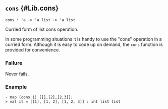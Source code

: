 ## `cons` {#Lib.cons}


```
cons : 'a -> 'a list -> 'a list
```



Curried form of list cons operation.


In some programming situations it is handy to use the "cons"
operation in a curried form. Although it is easy to code up on demand,
the `cons` function is provided for convenience.

### Failure

Never fails.

### Example

    
    - map (cons 1) [[],[2],[2,3]];
    > val it = [[1], [1, 2], [1, 2, 3]] : int list list
    


